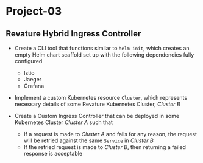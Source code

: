 # Project-03

## Revature Hybrid Ingress Controller
* Create a CLI tool that functions similar to `helm init`, which creates an empty Helm chart scaffold set up with the following dependencies fully configured
    * Istio
    * Jaeger
    * Grafana

* Implement a custom Kubernetes resource `Cluster`, which represents necessary details of some Revature Kubernetes Cluster, _Cluster B_

* Create a Custom Ingress Controller that can be deployed in some Kubernetes Cluster _Cluster A_ such that
    * If a request is made to _Cluster A_ and fails for any reason, the request will be retried against the same `Service` in _Cluster B_
    * If the retried request is made to _Cluster B_, then returning a failed response is acceptable
